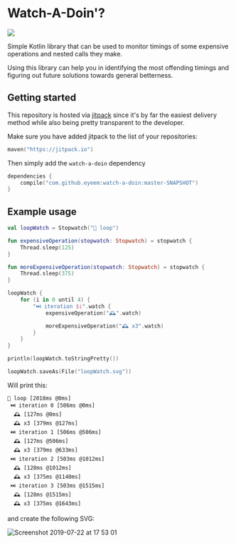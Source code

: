 # Watch-A-Doin'?

![](https://media.giphy.com/media/l0MYOUI5XfRk4LLWM/giphy.gif)

Simple Kotlin library that can be used to monitor timings of some expensive operations and nested calls they make.

Using this library can help you in identifying the most offending timings and figuring out future solutions towards general betterness.

## Getting started

This repository is hosted via [jitpack](https://jitpack.io/) since it's by far the easiest delivery method while also being pretty transparent to the developer.

Make sure you have added jitpack to the list of your repositories:

```kotlin
maven("https://jitpack.io")
```

Then simply add the `watch-a-doin` dependency

```kotlin
dependencies {
    compile("com.github.eyeem:watch-a-doin:master-SNAPSHOT")
}
```

## Example usage

```kotlin
val loopWatch = Stopwatch("🔁 loop")

fun expensiveOperation(stopwatch: Stopwatch) = stopwatch {
    Thread.sleep(125)
}

fun moreExpensiveOperation(stopwatch: Stopwatch) = stopwatch {
    Thread.sleep(375)
}

loopWatch {
    for (i in 0 until 4) {
        "⏭️ iteration $i".watch {
            expensiveOperation("🕰️".watch)

            moreExpensiveOperation("🕰 x3".watch)
        }
    }
}

println(loopWatch.toStringPretty())

loopWatch.saveAs(File("loopWatch.svg"))

```

Will print this:

```
🔁 loop [2018ms @0ms]
 ⏭️ iteration 0 [506ms @0ms]
  🕰️ [127ms @0ms]
  🕰 x3 [379ms @127ms]
 ⏭️ iteration 1 [506ms @506ms]
  🕰️ [127ms @506ms]
  🕰 x3 [379ms @633ms]
 ⏭️ iteration 2 [503ms @1012ms]
  🕰️ [128ms @1012ms]
  🕰 x3 [375ms @1140ms]
 ⏭️ iteration 3 [503ms @1515ms]
  🕰️ [128ms @1515ms]
  🕰 x3 [375ms @1643ms]
```

and create the following SVG:

![Screenshot 2019-07-22 at 17 53 01](https://user-images.githubusercontent.com/121164/61646360-a76e8780-aca9-11e9-92f3-cf3181f259d2.png)
